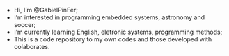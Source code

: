 - Hi, I’m @GabielPinFer;
- I’m interested in programming embedded systems, astronomy and soccer; 
- I’m currently learning English, eletronic systems, programming methods; 
- This is a code repository to my own codes and those developed with colaborates.
